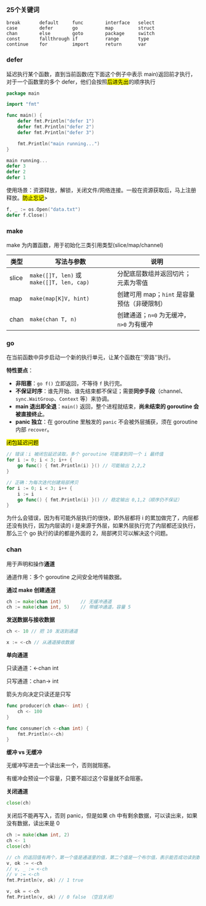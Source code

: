 ### 25个关键词

```text
break       default     func        interface   select
case        defer       go          map         struct
chan        else        goto        package     switch
const       fallthrough if          range       type
continue    for         import      return      var
```



### defer

延迟执行某个函数，直到当前函数(在下面这个例子中表示 main)返回前才执行，对于一个函数里的多个 defer，他们会按照<mark>后进先出</mark>的顺序执行

```go
package main

import "fmt"

func main() {
    defer fmt.Println("defer 1")
    defer fmt.Println("defer 2")
    defer fmt.Println("defer 3")

    fmt.Println("main running...")
}

```

```go
main running...
defer 3
defer 2
defer 1
```

使用场景：资源释放，解锁，关闭文件/网络连接。一般在资源获取后，马上注册释放。<mark>防止忘记</mark>>

```go
f, _ := os.Open("data.txt")
defer f.Close()
```

### make

make 为内置函数，用于初始化三类引用类型(slice/map/channel)

| 类型  | 写法与参数                                | 说明                                        |
| ----- | ----------------------------------------- | ------------------------------------------- |
| slice | `make([]T, len)` 或 `make([]T, len, cap)` | 分配底层数组并返回切片；元素为零值          |
| map   | `make(map[K]V, hint)`                     | 创建可用 map；`hint` 是容量预估（非硬限制） |
| chan  | `make(chan T, n)`                         | 创建通道；`n=0` 为无缓冲，`n>0` 为有缓冲    |

### go

在当前函数中异步启动一个新的执行单元，让某个函数在''旁路''执行。

**特性要点**：

- **非阻塞**：`go f()` 立即返回，不等待 `f` 执行完。
- **不保证时序**：谁先开始、谁先结束都不保证；需要**同步手段**（channel、`sync.WaitGroup`、`Context` 等）来协调。
- **main 退出即全退**：`main()` 返回，整个进程就结束，**尚未结束的 goroutine 会被直接终止**。
- **panic 独立**：在 goroutine 里触发的 `panic` 不会被外层捕获，须在 goroutine 内部 `recover`。

<mark>闭包延迟问题</mark>

```go
// 错误：i 被闭包延迟读取，多个 goroutine 可能拿到同一个 i 最终值
for i := 0; i < 3; i++ {
    go func() { fmt.Println(i) }() // 可能输出 2,2,2
}

// 正确：为每次迭代创建局部拷贝
for i := 0; i < 3; i++ {
    i := i
    go func() { fmt.Println(i) }() // 稳定输出 0,1,2（顺序仍不保证）
}

```

为什么会错误，因为有可能外层执行的很快，即外层都将 i 的累加做完了，内层都还没有执行，因为内层读的 i 是来源于外层，如果外层执行完了内层都还没执行，那么三个 go 执行的读的都是外面的 2，局部拷贝可以解决这个问题。

### chan

用于声明和操作**通道**  

通道作用：多个 goroutine 之间安全地传输数据。  

**通过 make 创建通道**

```go
ch := make(chan int)       // 无缓冲通道
ch := make(chan int, 5)    // 带缓冲通道，容量 5
```

**发送数据与接收数据**

```go
ch <- 10 // 把 10 发送到通道
```

```go
x := <-ch // 从通道接收数据
```

**单向通道**

只读通道：<-chan int  

只写通道：chan-> int  

箭头方向决定只读还是只写

```go
func producer(ch chan<- int) {
    ch <- 100
}

func consumer(ch <-chan int) {
    fmt.Println(<-ch)
}

```

**缓冲 vs 无缓冲**

无缓冲写进去一个读出来一个，否则就阻塞。  

有缓冲会预设一个容量，只要不超过这个容量就不会阻塞。  

**关闭通道**

```go
close(ch)
```

关闭后不能再写入，否则 panic，但是如果 ch 中有剩余数据，可以读出来，如果没有数据，读出来是 0

```go
ch := make(chan int, 2)
ch <- 1
close(ch)

// ch 的返回值有两个，第一个值是通道里的值，第二个值是一个布尔值，表示能否成功读到数据（即通道是否是关闭的）
v, ok := <-ch
// v, _ := <-ch
// v := <-ch
fmt.Println(v, ok) // 1 true

v, ok = <-ch
fmt.Println(v, ok) // 0 false （空且关闭）
```

